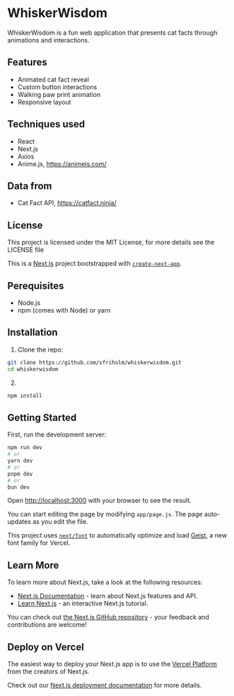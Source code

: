 # WhiskerWisdom
WhiskerWisdom is a fun web application that presents cat facts through animations and interactions. 

## Features
- Animated cat fact reveal
- Custom button interactions
- Walking paw print animation
- Responsive layout

## Techniques used
- React
- Next.js
- Axios
- Anime.js, https://animejs.com/ 

## Data from
- Cat Fact API, https://catfact.ninja/ 

## License
This project is licensed under the MIT License, for more details see the LICENSE file


This is a [Next.js](https://nextjs.org) project bootstrapped with [`create-next-app`](https://nextjs.org/docs/app/api-reference/cli/create-next-app).

## Perequisites
- Node.js
- npm (comes with Node) or yarn

## Installation
1. Clone the repo:
```bash
git clone https://github.com/sfriholm/whiskerwisdom.git
cd whiskerwisdom
```
2. 
```bash
npm install
```

## Getting Started

First, run the development server:

```bash
npm run dev
# or
yarn dev
# or
pnpm dev
# or
bun dev
```

Open [http://localhost:3000](http://localhost:3000) with your browser to see the result.

You can start editing the page by modifying `app/page.js`. The page auto-updates as you edit the file.

This project uses [`next/font`](https://nextjs.org/docs/app/building-your-application/optimizing/fonts) to automatically optimize and load [Geist](https://vercel.com/font), a new font family for Vercel.

## Learn More

To learn more about Next.js, take a look at the following resources:

- [Next.js Documentation](https://nextjs.org/docs) - learn about Next.js features and API.
- [Learn Next.js](https://nextjs.org/learn) - an interactive Next.js tutorial.

You can check out [the Next.js GitHub repository](https://github.com/vercel/next.js) - your feedback and contributions are welcome!

## Deploy on Vercel

The easiest way to deploy your Next.js app is to use the [Vercel Platform](https://vercel.com/new?utm_medium=default-template&filter=next.js&utm_source=create-next-app&utm_campaign=create-next-app-readme) from the creators of Next.js.

Check out our [Next.js deployment documentation](https://nextjs.org/docs/app/building-your-application/deploying) for more details.
